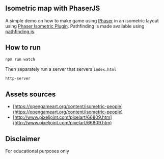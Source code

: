## Isometric map with PhaserJS

A simple demo on how to make game using [Phaser](https://www.phaser.io) in an isometric layout using [Phaser Isometric Plugin](http://rotates.org/phaser/iso/). Pathfinding is made available using [pathfinding.js](https://github.com/qiao/PathFinding.js/).

## How to run
```bash
npm run watch
```
Then separately run a server that servers `index.html`
```bash
http-server
```

## Assets sources

  - [https://opengameart.org/content/isometric-people](https://opengameart.org/content/isometric-people)
  - [http://www.pixeljoint.com/pixelart/66809.htm](http://www.pixeljoint.com/pixelart/66809.htm)

## Disclaimer
For educational purposes only